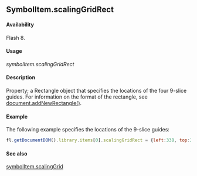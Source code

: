 ## SymbolItem.scalingGridRect

#### Availability

Flash 8.

#### Usage

*symbolItem.scalingGridRect*

#### Description

Property; a Rectangle object that specifies the locations of the four 9-slice guides. For information on the format of the rectangle, see [document.addNewRectangle()](../Document_object/docume10.md).

#### Example

The following example specifies the locations of the 9-slice guides:

```javascript
fl.getDocumentDOM().library.items[0].scalingGridRect = {left:338, top:237, right:3859, bottom:713};

```

#### See also

[symbolItem.scalingGrid](../SymbolItem_object/symbolIte6.md)

